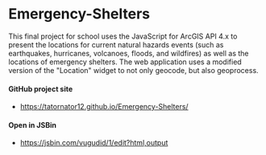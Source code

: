 # Emergency-Shelters

This final project for school uses the JavaScript for ArcGIS API 4.x to present the locations for current natural hazards events (such as earthquakes, hurricanes, volcanoes, floods, and wildfires) as well as the locations of emergency shelters. The web application uses a modified version of the "Location" widget to not only geocode, but also geoprocess.

#### GitHub project site

* <https://tatornator12.github.io/Emergency-Shelters/>

#### Open in JSBin

* <https://jsbin.com/vugudid/1/edit?html,output>
